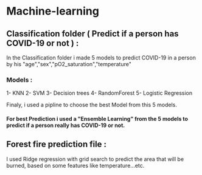 # Machine-learning

## Classification folder  ( Predict if a person has COVID-19 or not ) :

In the Classification folder i made 5 models to predict COVID-19 in a person by his "age","sex","pO2_saturation","temperature" 

### Models :

1- KNN
2- SVM
3- Decision trees
4- RandomForest
5- Logistic Regression 

Finaly, i used a pipline to choose the best Model from this 5 models.

#### For best Prediction i used a "Ensemble Learning" from the 5 models to predict if a person really has COVID-19 or not.

## Forest fire prediction file :

I used Ridge regression with grid search to predict the area that will be burned, based on some features like temperature...etc. 

